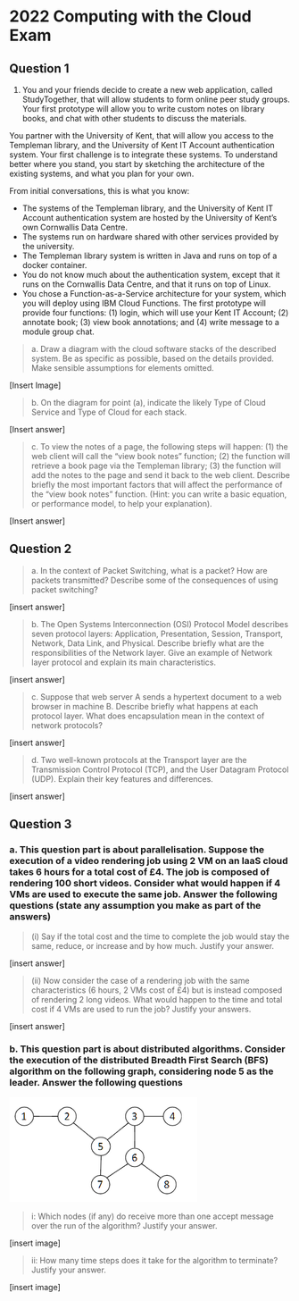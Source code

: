 # 2022 Computing with the Cloud Exam

## Question 1

1. You and your friends decide to create a new web application, called StudyTogether, that will allow students to form online peer study groups. Your first prototype will allow you to write custom notes on library books, and chat with other students to discuss the materials.

You partner with the University of Kent, that will allow you access to the Templeman library, and the University of Kent IT Account authentication system. Your first challenge is to integrate these systems. To understand better where you stand, you start by sketching the architecture of the existing systems, and what you plan for your own.

From initial conversations, this is what you know:

- The systems of the Templeman library, and the University of Kent IT Account authentication system are hosted by the University of Kent’s own Cornwallis Data Centre.
- The systems run on hardware shared with other services provided by the university.
- The Templeman library system is written in Java and runs on top of a docker container.
- You do not know much about the authentication system, except that it runs on the Cornwallis Data Centre, and that it runs on top of Linux.
- You chose a Function-as-a-Service architecture for your system, which you will deploy using IBM Cloud Functions. The first prototype will provide four functions: (1) login, which will use your Kent IT Account; (2) annotate book; (3) view book annotations; and (4) write message to a module group chat.

> a. Draw a diagram with the cloud software stacks of the described system. Be as specific as possible, based on the details provided. Make sensible assumptions for elements omitted.

[Insert Image]

> b. On the diagram for point (a), indicate the likely Type of Cloud Service and Type of Cloud for each stack.

[Insert answer]

> c. To view the notes of a page, the following steps will happen: (1) the web client will call the “view book notes” function; (2) the function will retrieve a book page via the Templeman library; (3) the function will add the notes to the page and send it back to the web client. Describe briefly the most important factors that will affect the performance of the “view book notes” function. (Hint: you can write a basic equation, or performance model, to help your explanation).

[Insert answer]

## Question 2

> a. In the context of Packet Switching, what is a packet? How are packets transmitted? Describe some of the consequences of using packet switching?

[insert answer]

> b. The Open Systems Interconnection (OSI) Protocol Model describes seven protocol layers: Application, Presentation, Session, Transport, Network, Data Link, and Physical. Describe briefly what are the responsibilities of the Network layer. Give an example of Network layer protocol and explain its main characteristics.

[insert answer]

> c. Suppose that web server A sends a hypertext document to a web browser in machine B. Describe briefly what happens at each protocol layer. What does encapsulation mean in the context of network protocols?

[insert answer]

> d. Two well-known protocols at the Transport layer are the Transmission Control Protocol (TCP), and the User Datagram Protocol (UDP). Explain their key features and differences.

[insert answer]

## Question 3

### a. This question part is about parallelisation. Suppose the execution of a video rendering job using 2 VM on an IaaS cloud takes 6 hours for a total cost of £4. The job is composed of rendering 100 short videos. Consider what would happen if 4 VMs are used to execute the same job. Answer the following questions (state any assumption you make as part of the answers)

> (i) Say if the total cost and the time to complete the job would stay the same, reduce, or increase and by how much. Justify your answer.

[insert answer]

> (ii) Now consider the case of a rendering job with the same characteristics (6 hours, 2 VMs cost of £4) but is instead composed of rendering 2 long videos. What would happen to the time and total cost if 4 VMs are used to run the job? Justify your answers.

[insert answer]

### b. This question part is about distributed algorithms. Consider the execution of the distributed Breadth First Search (BFS) algorithm on the following graph, considering node 5 as the leader. Answer the following questions

![Question 3b image](Question3bImage.png)

> i: Which nodes (if any) do receive more than one accept message over
the run of the algorithm? Justify your answer.

[insert image]

> ii: How many time steps does it take for the algorithm to terminate? Justify your answer.

[insert image]
